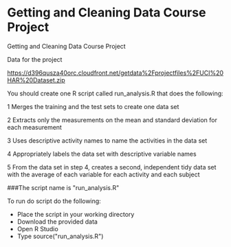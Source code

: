 # Getting and Cleaning Data Course Project
Getting and Cleaning Data Course Project

Data for the project

https://d396qusza40orc.cloudfront.net/getdata%2Fprojectfiles%2FUCI%20HAR%20Dataset.zip 

You should create one R script called run_analysis.R that does the following:

  1  Merges the training and the test sets to create one data set

  2  Extracts only the measurements on the mean and standard deviation for each measurement

  3  Uses descriptive activity names to name the activities in the data set

  4  Appropriately labels the data set with descriptive variable names 

  5  From the data set in step 4, creates a second, independent tidy data set with the average of each variable for each activity and each subject

###The script name is "run_analysis.R"

To run do script do the following:

- Place the script in your working directory
- Download the provided data
- Open R Studio
- Type source("run_analysis.R")
